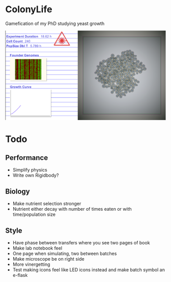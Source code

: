 # ColonyLife
Gamefication of my PhD studying yeast growth

![Current visual status](https://raw.githubusercontent.com/local-minimum/ColonyLife/master/labbook.png)

# Todo

## Performance

* Simplify physics
 * Write own Rigidbody?

## Biology

* Make nutrient selection stronger
* Nutrient either decay with number of times eaten or with time/population size

## Style

* Have phase between transfers where you see two pages of book
* Make lab notebook feel
 * One page when simulating, two between batches 
* Make microscope be on right side
 * More vinergetting
* Test making icons feel like LED icons instead and make batch symbol an e-flask
